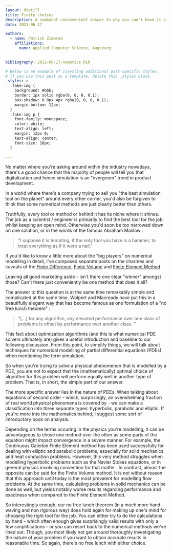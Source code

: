 ```yaml
---
layout: distill
title: Finite choices
description: A somewhat unconvenient answer to why you can't have it all
date: 2021-06-17

authors:
  - name: Patrick Zimbrod
    affiliations:
      name: Applied Computer Science, Augsburg
  

bibliography: 2021-06-17-numerics.bib

# Below is an example of injecting additional post-specific styles.
# If you use this post as a template, delete this _styles block.
_styles: >
  .fake-img {
    background: #bbb;
    border: 1px solid rgba(0, 0, 0, 0.1);
    box-shadow: 0 0px 4px rgba(0, 0, 0, 0.1);
    margin-bottom: 12px;
  }
  .fake-img p {
    font-family: monospace;
    color: white;
    text-align: left;
    margin: 12px 0;
    text-align: center;
    font-size: 16px;
  }

---
```


No matter where you're asking around within the industry nowadays, there's a good chance that the majority of people will tell you that digitalization and hence simulation is an "evergreen" trend in product development.

In a world where there's a company trying to sell you "the best simulation tool on the planet" around every other corner, you'd also be forgiven to think that some numerical methods are just clearly better than others.

Truthfully, every tool or method or behind it has its niche where it shines. The job as a scientist / engineer is primarily to find the best tool for the job whilst keeping an open mind. Otherwise you'd soon be too narrowed down on one solution, or in the words of the famous Abraham Maslow <d-cite key="maslowPsychologyBeing2013"></d-cite>:

> "I suppose it is tempting, if the only tool you have is a hammer, to treat everything as if it were a nail."

If you'd like to know a little more about the "big players" on numerical modelling in detail, I've composed separate posts on the charmes and caveats of the [Finite Difference](../fdm), [Finite Volume](../fvm) and [Finite Element Method](../fem).

Leaving all good marketing aside - isn't there one clear "winner" amongst those? Can't there just conveniently be one method that does it all?

The answer to this question is at the same time remarkably simple and complicated at the same time. Wolpert and Macready have put this in a beautifully elegant way that has become famous as one formulation of a "no free lunch theorem" <d-cite key="wolpertNoFreeLunch1997"></d-cite>:

> "[...] for any algorithm, any elevated performance over one class of problems is offset by performance over another class. "

This fact about optimization algorithms (and this is what numerical PDE solvers ultimately are) gives a useful introduction and baseline to our following discussion. From this point, to simplify things, we will talk about techniques for numerical modelling of partial differential equations (PDEs) when mentioning the term simulation.

So when you're trying to solve a physical phenomenon that is modelled by a PDE, you are not to expect that the (mathematically) optimal choice of algorithm for this problem will perform equally well in another type of problem. That is, in short, the simple part of our answer.

The more specific answer lies in the nature of PDEs. When talking about equations of second order - which, surprisingly, an overwhelming fraction of real world physical phenomena is covered by - we can make a classification into three separate types: hyperbolic, parabolic and elliptic. If you're more into the mathematics behind, I suggest some sort of introductory book on analysis.

Depending on the terms occuring in the physics you're modelling, it can be advantageous to chose one method over the other as some parts of the equation might impact convergence in a severe manner.
For example, the Continuous Galerkin Finite Element method has been used successfully for dealing with elliptic and parabolic problems, especially for solid mechanics and heat conduction problems. However, this very method struggles when modelling hyperbolic problems such as the Navier Stokes equations, or in general physics involving convection for that matter <d-cite key="ernTheoryPracticeFinite2013"></d-cite>.
In contrast, almost the opposite can be said for the Finite Volume method. It is not without reason that this approach until today is the most prevalent for modelling flow problems. At the same time, calculating problems in solid mechanics can be done as well, but yields notably worse results regarding performance and exactness when compared to the Finite Element Method.

So interestingly enough, our no free lunch theorem (in a much more hand-waving and non rigorous way) does hold again for making up one's mind for choosing the right tool for the job. You can either try to do the calculations by hand - which often enough gives surprisingly valid results with only a few simplifications - or you can resort back to the numerical methods we've lined out. Though, you most likely not get around thoroughly investigating the nature of your problem if you want to obtain accurate results in reasonable time. So again, there's no free lunch with either choice.